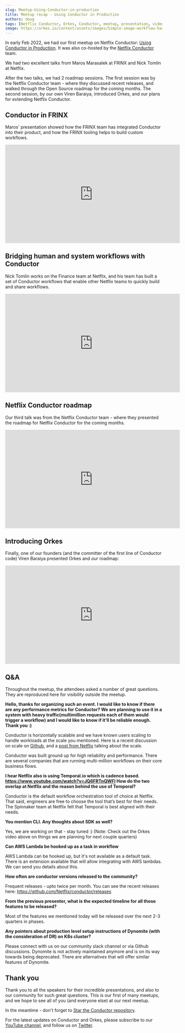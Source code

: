 ```yaml
---
slug: Meetup-Using-Conductor-in-production
title: Meetup recap - Using Conductor in Production  
authors: doug
tags: [Netflix Conductor, Orkes, Conductor, meetup, presentation, video,2022]
image: https://orkes.io/content/assets/images/Simple-image-workflow-5a4043a8cc44c7d8bdef5f2456fb4105.png
---
```


In early Feb 2022, we had our first meetup on Netflix Conductor: [Using Conductor in Production](https://www.meetup.com/san-francisco-microservices-orchestration-meetup-group/events/283657274/). It was also co-hosted by the [Netflix Conductor](https://www.meetup.com/Netflix-Open-Source-Platform/events/283685727/) team.

We had two excellent talks from Maros Marasalek at FRINX and Nick Tomlin at Netflix.  

After the two talks, we had 2 roadmap sessions.  The first session was by the Netflix Conductor team - where they discussed recent releases, and walked through the Open Source roadmap for the coming months.  The second session, by our own Viren Baraiya, introduced Orkes, and our plans for extending Netflix Conductor.


## Conductor in FRINX

Maros' presentation showed how the FRINX team has integrated Conductor into their product, and how the FRINX tooling helps to build custom workflows.

<iframe width="560" height="315" src="https://www.youtube.com/embed/noVJ1owfTR0" title="YouTube video player" frameborder="0" allow="accelerometer; autoplay; clipboard-write; encrypted-media; gyroscope; picture-in-picture" allowfullscreen></iframe>

## Bridging human and system workflows with Conductor

Nick Tomlin works on the Finance team at Netflix, and his team has built a set of Conductor workflows that enable other Netflix teams to quickly build and share workflows.

<iframe width="560" height="315" src="https://www.youtube.com/embed/xsmd5eyEVNE" title="YouTube video player" frameborder="0" allow="accelerometer; autoplay; clipboard-write; encrypted-media; gyroscope; picture-in-picture" allowfullscreen></iframe>

## Netflix Conductor roadmap

Our third talk was from the Netflix Conductor team - where they presented the roadmap for Netflix Conductor for the coming months.  

<iframe width="560" height="315" src="https://www.youtube.com/embed/du7mls9XMUE" title="YouTube video player" frameborder="0" allow="accelerometer; autoplay; clipboard-write; encrypted-media; gyroscope; picture-in-picture" allowfullscreen></iframe>

## Introducing Orkes

Finally, one of our founders (and the committer of the first line of Conductor code) Viren Baraiya presented Orkes and *our* roadmap:

<iframe width="560" height="315" src="https://www.youtube.com/embed/MnC25X0jtYE" title="YouTube video player" frameborder="0" allow="accelerometer; autoplay; clipboard-write; encrypted-media; gyroscope; picture-in-picture" allowfullscreen></iframe>

## Q&A

Throughout the meetup, the attendees asked a number of great questions. They are reproduced here for visibility outside the meetup.

**Hello, thanks for organizing such an event. I would like to know if there are any performance metrics for Conductor? We are planning to use it in a system with heavy traffic(multimillion requests each of them would trigger a workflow) and I would like to know if it’ll be reliable enough. Thank you :)**

Conductor is horizontally scalable and we have known users scaling to handle workloads at the scale you mentioned.  Here is a recent discussion on scale on [Github](https://github.com/Netflix/conductor/discussions/2299), and a [post from Netflix](https://netflixtechblog.com/evolution-of-netflix-conductor-16600be36bca) talking about the scale.

Conductor was built ground up for high reliability and performance. There are several companies that are running multi-million workflows on their core business flows.

**I hear Netflix also is using Temporal.io which is cadence based. https://www.youtube.com/watch?v=JQ6FRTnQWFI How do the two overlap at Netflix and the reason behind the use of Temporal?**

Conductor is the default workflow orchestration tool of choice at Netflix. That said, engineers are free to choose the tool that’s best for their needs. The Spinnaker team at Netflix felt that Temporal is best aligned with their needs.

**You mention CLI. Any thoughts about SDK as well?**

Yes, we are working on that - stay tuned :) (Note: Check out the Orkes video above on things we are planning for next couple quarters)

**Can AWS Lambda be hooked up as a task in workflow**

AWS Lambda can be hooked up, but it's not available as a default task. There is an extension available that will allow integrating with  AWS lambdas. We can send you details about this.

**How often are conductor versions released to the community?**

Frequent releases - upto twice per month. You can see the recent releases here: https://github.com/Netflix/conductor/releases

**From the previous presenter, what is the expected timeline for all those features to be released?**

Most of the features we mentioned today will be released over the next 2-3 quarters in phases.

**Any pointers about production level setup instructions of Dynomite (with the consideration of DR) on K8s cluster?**

Please connect with us on our community slack channel or via Github discussions. Dynomite is not actively maintained anymore and is on its way towards being deprecated. There are alternatives that will offer similar features of Dynomite.

## Thank you

Thank you to all the speakers for their incredible presentations, and also to our community for such great questions. This is our first of many meetups, and we hope to see all of you (and everyone else) at our next meetup.

In the meantime - don't forget to [Star the Conductor repository](https://github.com/Netflix/conductor/).

For the latest updates on Conductor and Orkes, please subscribe to our [YouTube channel](https://www.youtube.com/channel/UCI7sk4DD6F6r9CWg9gHRlVg), and follow us on [Twitter](https://twitter.com/orkesio).
